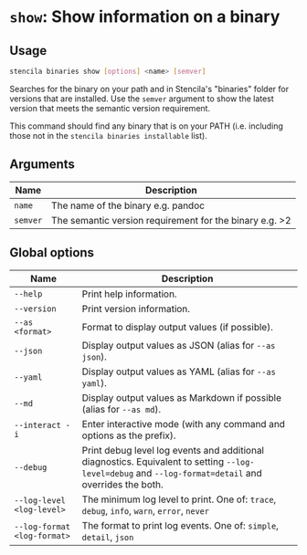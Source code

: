 <!-- Generated from doc comments in Rust. Do not edit. -->

# `show`: Show information on a binary

## Usage

```sh
stencila binaries show [options] <name> [semver]
```

Searches for the binary on your path and in Stencila's "binaries" folder for versions that are installed. Use the `semver` argument to show the latest version that meets the semantic version requirement.

This command should find any binary that is on your PATH (i.e. including those not in the `stencila binaries installable` list).


## Arguments

| Name | Description |
| --- | --- |
| `name` | The name of the binary e.g. pandoc |
| `semver` | The semantic version requirement for the binary e.g. >2 |


## Global options

| Name | Description |
| --- | --- |
| `--help` | Print help information. |
| `--version` | Print version information. |
| `--as <format>` | Format to display output values (if possible). |
| `--json` | Display output values as JSON (alias for `--as json`). |
| `--yaml` | Display output values as YAML (alias for `--as yaml`). |
| `--md` | Display output values as Markdown if possible (alias for `--as md`). |
| `--interact -i` | Enter interactive mode (with any command and options as the prefix). |
| `--debug` | Print debug level log events and additional diagnostics. Equivalent to setting `--log-level=debug` and `--log-format=detail` and overrides the both. |
| `--log-level <log-level>` | The minimum log level to print. One of: `trace`, `debug`, `info`, `warn`, `error`, `never` |
| `--log-format <log-format>` | The format to print log events. One of: `simple`, `detail`, `json` |